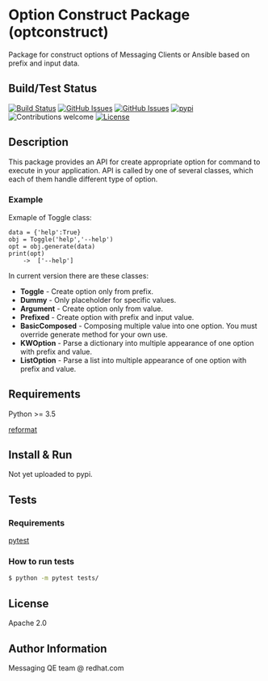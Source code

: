 # Option Construct Package (optconstruct)

Package for construct options of Messaging Clients or Ansible based on prefix and input data.  

## Build/Test Status
[![Build Status](https://travis-ci.org/Frawless/optconstruct.svg?branch=master)](https://travis-ci.org/Frawless/optconstruct)
[![GitHub Issues](https://img.shields.io/github/issues/Frawless/optconstruct.svg)](https://github.com/Frawless/optconstruct/issues)
[![GitHub Issues](https://img.shields.io/github/issues-pr/Frawless/optconstruct.svg)](https://github.com/Frawless/optconstruct/pulls)
[![pypi](https://img.shields.io/pypi/v/opt_construct.svg)](https://github.com/Frawless/optconstruct)
![Contributions welcome](https://img.shields.io/badge/contributions-welcome-brightgreen.svg)
[![License](https://img.shields.io/badge/License-Apache%202.0-blue.svg)](https://opensource.org/licenses/Apache-2.0)


## Description
This package provides an API for create appropriate option for command to execute in your application. API is called by one of several classes, which each of them handle different type of option.

### Example
Exmaple of Toggle class:
```
data = {'help':True}
obj = Toggle('help','--help')
opt = obj.generate(data)   
print(opt)
    ->  ['--help']
```

In current version there are these classes:
* **Toggle** - Create option only from prefix.
* **Dummy** - Only placeholder for specific values.
* **Argument** - Create option only from value.
* **Prefixed** - Create option with prefix and input value.
* **BasicComposed** - Composing multiple value into one option. You must override generate method for your own use.
* **KWOption** - Parse a dictionary into multiple appearance of one option with prefix and value.
* **ListOption** - Parse a list into multiple appearance of one option with prefix and value. 

## Requirements
Python >= 3.5

[reformat](https://bitbucket.org/zkraus/reformat)

## Install & Run
Not yet uploaded to pypi.

## Tests

### Requirements
[pytest](https://docs.pytest.org/en/latest/)

### How to run tests
```bash
$ python -m pytest tests/ 
```

## License
Apache 2.0

## Author Information
Messaging QE team @ redhat.com
